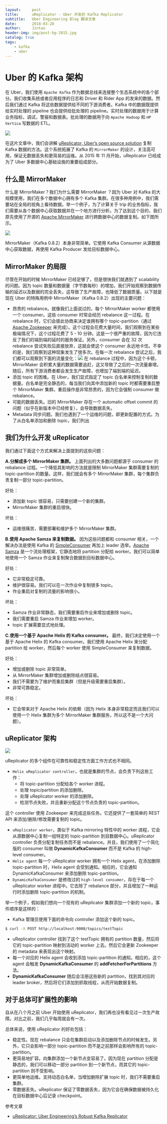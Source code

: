```yaml
---
layout:     post
title:      uReplicator - Uber 开发的 Kafka Replicator
subtitle:   Uber Engineering Blog 翻译文章
date:       2018-03-28
author:     Jintao
header-img: img/post-bg-2015.jpg
catalog: true
tags:
    - kafka
    - uber
---
```

# Uber 的 Kafka 架构
在 Uber，我们使用 `Apache Kafka` 作为数据总线来连接整个生态系统中的各个部分。我们收集系统或者应用程序的日志和 Driver 和 Rider App 的发来的数据。然后我们通过 Kafka 将这些数据提供给不同的下游消费者。Kafka 中的数据既提供给实时处理的 pipeline 也会提供给批处理的 pipeline。实时处理的数据用于计算业务指标，调试，警报和数据表。批处理的数据用于向 `Apache Hadoop` 和 `HP Vertica` 写数据的 ETL。

![](/img/post-img/2018-03-28/kafka-uber.png)

在这片文章中，我们会讲解 [uReplicator, Uber’s open source solution](https://github.com/uber/uReplicator) 复制 Kafka 数据的方法。这个系统拓展了 Kafka 的 `MirrorMaker` 的设计，关注高可用，保证无数据丢失和更简易的运维。从 2015 年 11 月开始，uReplicator 已经成为了 Uber 多数据中心基础设施的重要组成部分。

## 什么是 MirrorMaker
什么是 MirrorMaker？我们为什么需要 MirrorMaker ？因为 Uber 对 Kafka 的大规模使用，我们在多个数据中心拥有多个 Kafka 集群。在很多种用例中，我们需要站在全局的视角上看待数据。举一个例子，为了计算关于 trip 的业务指标，我们需要从各个数据中心获取数据并在一个地方进行分析。为了达到这个目的，我们原先使用了开源的 [Apache MirrorMaker](https://cwiki.apache.org/confluence/pages/viewpage.action?pageId=27846330) 进行跨数据中心的数据复制。如下图所示。

![](/img/post-img/2018-03-28/kafka-uber-mirror.png)

MirrorMaker（Kafka 0.8.2）本身非常简单。它使用 Kafka Consumer 从源数据中心获取数据，再使用 Kafka Producer 发给目标数据中心。

## MirrorMaker 的局限
尽管在开始的时候 MirrorMaker 已经足够了，但是很快我们就遇到了 scalability 的问题。因为 topic 数量和数据量（字节数每秒）的增加，我们开始观察到数据传输的延迟以及数据的完全丢失，这导致了生产故障，也降低了数据质量。以下就是现在 Uber 的特殊用例中 MirrorMaker（Kafka 0.8.2）出现的主要问题：
  - 昂贵的 rebalance。就像我们上面说过的，每个 MirrorMaker worker 都使用一个 consumer。这些 consumer 时常会经历 rebalance 这一过程。在 rebalance 时，它们会彼此协商来决定谁拥有哪个 topic-partition（通过 [Apache Zookeeper](https://zookeeper.apache.org/) 来完成）。这个过程会花费大量时间，我们观察到在某些极端情况下，这个过程花费了 5 - 10 分钟。这是一个很严重的故障，因为它违反了我们的端到端的延时的服务保证。另外，consumer 会在 32 次 rebalance 尝试失败后直接放弃，这就会使这个 consumer 永远地卡住。不幸的是，我们观察到这种现象发生了很多次。在每一次 rebalance 尝试之后，我们都可以观察到下面的流量变化：![](/img/post-img/2018-03-28/kafka-uber-rebalance.png) 在 rebalance 过程中，因为这个卡顿， MirrorMaker 会积累大量的数据需要追赶，这又导致了之后的一次流量暴增。随后，所有下游消费者都会发生生产故障，也增加了端到端的延迟。
  - 添加 topic 的困难。在 Uber，我们显式指定了 topic 白名单来控制复制的数据量。白名单是完全静态的，每当我们向其中添加新的 topic 时都需要重启整个 MirrorMaker 集群。重启操作是非常昂贵的，因为它会强制 consumer 做 rebalance。
  - 可能的数据丢失。旧的 MirrorMaker 存在一个 automatic offset commit 的问题（似乎在新版本中已经修复），会导致数据丢失。
  - Metadata 同步问题。我们也遇到了一个运维的问题，即更新配置的方式。为了从白名单添加和删除 topic，我们列出

## 我们为什么开发 uReplicator
我们通过下面这个方式来解决上面提到的这些问题：

**A.分解成多个 MirrorMaker 集群。** 上面列出的大多数问题都源于 consumer 的 rebalance 过程。一个降低其影响的方法就是限制 MirrorMaker 集群需要复制的 topic-partition 的数量。这样，我们就会有多个 MirrorMaker 集群，每个集群负责复制一部分 topic-partition。

好处：
 - 添加新 topic 很容易，只需要创建一个新的集群。
 - MirrorMaker 集群的重启很快。

坏处：
 - 运维很痛苦，需要部署和维护多个 MirrorMaker 集群。

**B.使用 Apache Samza 来复制数据。** 因为这些问题都和 consumer 相关，一个解决办法是使用 Kafka 的 [SimpleConsumer](https://cwiki.apache.org/confluence/display/KAFKA/0.8.0+SimpleConsumer+Example) 再加上 leader 选举。[Apache Samza](http://samza.apache.org/) 是一个流处理框架，它静态地将 partition 分配给 worker。我们可以简单地使用一个 Samza 作业来复制聚合数据到目标数据中心。

好处：
 - 它非常稳定可靠。
 - 维护很容易。我们可以在一次作业中复制很多 topic。
 - 作业重启对复制的流量的影响很小。

坏处：
 - Samza 作业非常静态，我们需要重启作业来增加或删除 topic。
 - 我们需要重启 Samza 作业来增加 worker。
 - topic 扩展需要显式地处理。

**C.使用一个基于 Apache Helix 的 Kafka consumer。** 最终，我们决定使用一个基于 Apache Helix 的 Kafka consumer。我们使用 Apache Helix 来分配 partition 给 worker，然后每个 worker 使用 SimpleConsumer 来复制数据。

好处：
 - 增加或删除 topic 非常简单。
 - 从 MirrorMaker 集群增加或删除结点很容易。
 - 我们不需要为了维护而重启集群（但是升级需要重启集群）。
 - 非常可靠稳定。

坏处：
 - 它会带来对于 Apache Helix 的依赖（因为 Helix 本身非常稳定而且我们可以使用一个 Helix 集群为多个 MirrorMaker 集群服务，所以这不是一个大问题）。

## uReplicator 架构

![](/img/post-img/2018-03-28/kafka-ureplicator.jpg)

uReplicator 的多个组件在可靠性和稳定性方面工作方式也不相同。

- `Helix uReplicator controller`，也就是集群的节点，会负责下列这些工作：
  - 将 topic-partition 分配给各个 worker 进程。
  - 处理 topic/partition 的添加删除。
  - 处理 uReplicator worker 的添加删除。
  - 检测节点失败，并且重新分配这个节点负责的 topic-partition。

这个 controller 使用 Zookeeper 来完成这些任务。它还提供了一套简单的 REST API 来添加/删除/修改需要复制的 topic。

- `uReplicator worker`，类似于 Kafka mirroring 特性中的 worker 进程，它会从源数据中心复制一组特定的 topic-partition 到目数据中心。uReplicator controller 负责分配复制任务而不是 rebalance。并且，我们使用了一个简化版的 consumer 叫做 **DynamicKafkaConsumer** 而不是 Kafka 的 high-level consumer。
- `Helix agent` 每一个 uReplicator worker 拥有一个 Helix agent，在添加删除 topic-partition 时，Helix agent 会受到通知。相应的，它会通知 DynamicKafkaConsumer 来添加删除 topic-partition。
- `DynamicKafkaConsumer` 是修改过的 `high-level consumer`，存在于每一个 uReplicator worker 进程中。它去除了 rebalance 部分，并且增加了一种运行时添加删除 topic-partition 的机制。

举一个例子，假如我们想向一个现有的 uReplicator 集群添加一个新的 topic，事件顺序是这样的：
 - Kafka 管理员使用下面的命令向 controller 添加这个新的 topic。
 ~~~bash
 $ curl -X POST http://localhost:9000/topics/testTopic
 ~~~
 - uReplicator controller 找到了这个 testTopic 拥有的 partition 数量，然后将它的 topic-partition 映射到活动的 worker 上去。然后它会更新 Zookeeper 的 metadata 来表现出这个映射。
 - 每一个对应的 Helix agent 会收到添加 topic-partition 的通知。相应的，这个 agent 会触发 **DynamicKafkaConsumer** 的 **addFetcherForPartitions** 方法。
 - **DynamicKafkaConsumer** 随后会注册这些新的 partition，找到其对应的 leader broker，然后将它们添加到抓取线程，从而开始数据复制。

## 对于总体可扩展性的影响
自从在八个月之前 Uber 开始使用 uReplicator，我们再也没有看见过一次生产故障。对比之前，我们几乎每周就会有一次。

总体来说，使用 uReplicator 的好处包括：
 - 稳定性。现在 rebalance 只会在集群启动以及添加删除节点的时候发生。另外，它只会影响一部分 topic-partition 而不是之前那样会影响所有的 topic-partition。
 - 更简易地扩容。向集群添加一个新节点变容易了。因为现在 partition 分配是静态的，我们可以移动一部分 partition 到一个新节点，而其它的 topic-partition 则不受影响。
 - 更简单地运维。支持动态白名单，当增加删除扩展 topic 时，我们不需要重启集群。
 - 零数据丢失。uReplicator 保证了零数据丢失，因为它会在确保数据被持久化在目标数据中心后记录 checkpoint。


参考文章
* [uReplicator: Uber Engineering’s Robust Kafka Replicator](https://eng.uber.com/ureplicator/)
